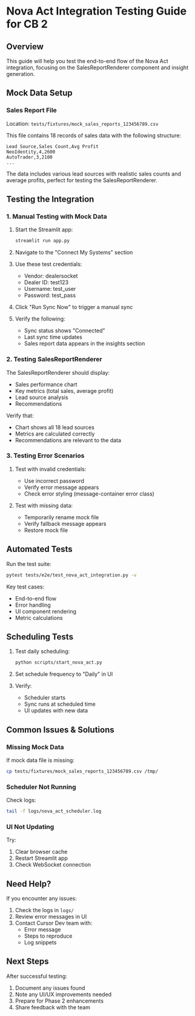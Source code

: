 # Nova Act Integration Testing Guide for CB 2

## Overview
This guide will help you test the end-to-end flow of the Nova Act integration, focusing on the SalesReportRenderer component and insight generation.

## Mock Data Setup

### Sales Report File
Location: `tests/fixtures/mock_sales_reports_123456789.csv`

This file contains 18 records of sales data with the following structure:
```csv
Lead Source,Sales Count,Avg Profit
NeoIdentity,4,2600
AutoTrader,3,2100
...
```

The data includes various lead sources with realistic sales counts and average profits, perfect for testing the SalesReportRenderer.

## Testing the Integration

### 1. Manual Testing with Mock Data

1. Start the Streamlit app:
   ```bash
   streamlit run app.py
   ```

2. Navigate to the "Connect My Systems" section

3. Use these test credentials:
   - Vendor: dealersocket
   - Dealer ID: test123
   - Username: test_user
   - Password: test_pass

4. Click "Run Sync Now" to trigger a manual sync

5. Verify the following:
   - Sync status shows "Connected"
   - Last sync time updates
   - Sales report data appears in the insights section

### 2. Testing SalesReportRenderer

The SalesReportRenderer should display:
- Sales performance chart
- Key metrics (total sales, average profit)
- Lead source analysis
- Recommendations

Verify that:
- Chart shows all 18 lead sources
- Metrics are calculated correctly
- Recommendations are relevant to the data

### 3. Testing Error Scenarios

1. Test with invalid credentials:
   - Use incorrect password
   - Verify error message appears
   - Check error styling (message-container error class)

2. Test with missing data:
   - Temporarily rename mock file
   - Verify fallback message appears
   - Restore mock file

## Automated Tests

Run the test suite:
```bash
pytest tests/e2e/test_nova_act_integration.py -v
```

Key test cases:
- End-to-end flow
- Error handling
- UI component rendering
- Metric calculations

## Scheduling Tests

1. Test daily scheduling:
   ```bash
   python scripts/start_nova_act.py
   ```

2. Set schedule frequency to "Daily" in UI

3. Verify:
   - Scheduler starts
   - Sync runs at scheduled time
   - UI updates with new data

## Common Issues & Solutions

### Missing Mock Data
If mock data file is missing:
```bash
cp tests/fixtures/mock_sales_reports_123456789.csv /tmp/
```

### Scheduler Not Running
Check logs:
```bash
tail -f logs/nova_act_scheduler.log
```

### UI Not Updating
Try:
1. Clear browser cache
2. Restart Streamlit app
3. Check WebSocket connection

## Need Help?

If you encounter any issues:
1. Check the logs in `logs/`
2. Review error messages in UI
3. Contact Cursor Dev team with:
   - Error message
   - Steps to reproduce
   - Log snippets

## Next Steps

After successful testing:
1. Document any issues found
2. Note any UI/UX improvements needed
3. Prepare for Phase 2 enhancements
4. Share feedback with the team 
